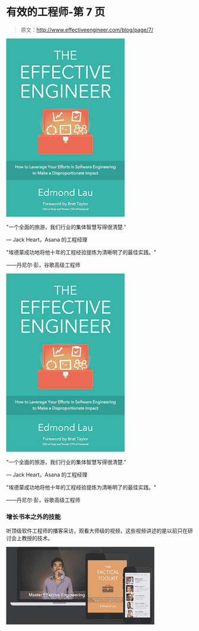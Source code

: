 # 有效的工程师-第 7 页

> 原文：<http://www.effectiveengineer.com/blog/page/7/>

[![](img/fdc94ec96a0e529689ba1b36a301dd53.png)](http://theeffectiveengineer.leadpages.co/serve-leadbox/1408dc873f72a2:117f98b5a746dc)

"一个全面的旅游，我们行业的集体智慧写得很清楚."

— Jack Heart，Asana 的工程经理

"埃德蒙成功地将他十年的工程经验提炼为清晰明了的最佳实践。"

——丹尼尔·彭，谷歌高级工程师

[![](img/fdc94ec96a0e529689ba1b36a301dd53.png)](/book)

"一个全面的旅游，我们行业的集体智慧写得很清楚."

— Jack Heart，Asana 的工程经理

"埃德蒙成功地将他十年的工程经验提炼为清晰明了的最佳实践。"

——丹尼尔·彭，谷歌高级工程师

### 增长书本之外的技能

听顶级软件工程师的播客采访，观看大师级的视频，这些视频讲述的是以前只在研讨会上教授的技术。

[![](img/8abade448e6869fa580ca3ce25952cf4.png)](/book/next-steps)